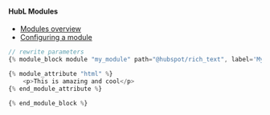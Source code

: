 #### HubL Modules
- [Modules overview](https://developers.hubspot.com/docs/cms/building-blocks/modules)
- [Configuring a module](https://developers.hubspot.com/docs/cms/building-blocks/modules/configuration)



```js
// rewrite parameters
{% module_block module "my_module" path="@hubspot/rich_text", label='My rich text editor' %}

{% module_attribute "html" %}
    <p>This is amazing and cool</p>
{% end_module_attribute %}

{% end_module_block %}
```


```js

```    
